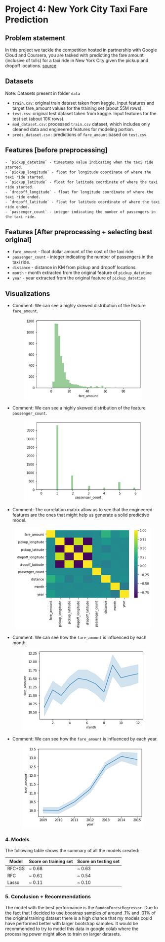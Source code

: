 # Project 4: New York City Taxi Fare Prediction

## Problem statement

In this project we tackle the competition hosted in partnership with Google Cloud and Coursera, you are tasked with predicting the fare amount (inclusive of tolls) for a taxi ride in New York City given the pickup and dropoff locations. [source](https://www.kaggle.com/c/new-york-city-taxi-fare-prediction/overview)

## Datasets

Note: Datasets present in folder `data`
- `train.csv`: original train dataset taken from kaggle. Input features and target fare_amount values for the training set (about 55M rows).
- `test.csv`: original test dataset taken from kaggle. Input features for the test set (about 10K rows). 
- `mod_dataset.csv`: processed `train.csv` dataset, which includes only cleaned data and engineered features for modeling portion. 
- `preds_dataset.csv:` predictions of `fare_amount` based on `test.csv`. 
## Features [before preprocessing]

    - `pickup_datetime` - timestamp value indicating when the taxi ride started.
    - `pickup_longitude` - float for longitude coordinate of where the taxi ride started.
    - `pickup_latitude` - float for latitude coordinate of where the taxi ride started.
    - `dropoff_longitude` - float for longitude coordinate of where the taxi ride ended.
    - `dropoff_latitude` - float for latitude coordinate of where the taxi ride ended.
    - `passenger_count` - integer indicating the number of passengers in the taxi ride.
    
## Features [After preprocessing + selecting best original]
- `fare_amount` - float dollar amount of the cost of the taxi ride.
- `passenger_count` - integer indicating the number of passengers in the taxi ride.
- `distance` - distance in KM from pickup and dropoff locations.
- `month` - month extracted from the original feature of `pickup_datetime`
- `year` - year extracted from the original feature of `pickup_datetime`


## Visualizations

- Comment: We can see a highly skewed distribution of the feature `fare_amount`.

<center><img src='images/fare_hist.png'></center>

- Comment: We can see a highly skewed distribution of the feature `passenger_count`.

<center><img src='images/passenger_hist.png'></center>

- Comment: The correlation matrix allow us to see that the engineered features are the ones that might help us generate a solid predictive model.

<center><img src='images/corr.png'></center>

- Comment: We can see how the `fare_amount` is influenced by each month.

<center><img src='images/month_plt.png'></center>

- Comment: We can see how the `fare_amount` is influenced by each year.

<center><img src='images/year_plt.png'></center>


### 4. Models
The following table shows the summary of all the models created: 

| Model                   | Score on training set  | Score on testing set  |
|-------------------------|------------------------|-----------------------|
| RFC+GS                  | ~ 0.68                 | ~ 0.63                |
| RFC                     | ~ 0.61                 | ~ 0.54                |
| Lasso                   | ~ 0.11                 | ~ 0.10                |


### 5. Conclusion + Recommendations

The model with the best performance is the `RandomForestRegressor`. Due to the fact that I decided to use boostrap samples of around .1% and .01% of the original training dataset there is a high chance that my models could have performed better with larger bootstrap samples. It would be recommended to try to model this data in google colab where the processing power might allow to train on larger datasets.